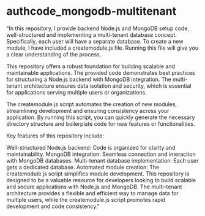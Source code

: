 # authcode_mongodb-multitenant

"In this repository, I provide backend Node.js and MongoDB setup code, well-structured and implementing a multi-tenant database concept. Specifically, each user will have a separate database. To create a new module, I have included a createmodule.js file. Running this file will give you a clear understanding of the process.

This repository offers a robust foundation for building scalable and maintainable applications. The provided code demonstrates best practices for structuring a Node.js backend with MongoDB integration. The multi-tenant architecture ensures data isolation and security, which is essential for applications serving multiple users or organizations.

The createmodule.js script automates the creation of new modules, streamlining development and ensuring consistency across your application. By running this script, you can quickly generate the necessary directory structure and boilerplate code for new features or functionalities.

Key features of this repository include:

Well-structured Node.js backend: Code is organized for clarity and maintainability.
MongoDB integration: Seamless connection and interaction with MongoDB databases.
Multi-tenant database implementation: Each user gets a dedicated database.
Automated module creation: The createmodule.js script simplifies module development.
This repository is designed to be a valuable resource for developers looking to build scalable and secure applications with Node.js and MongoDB. The multi-tenant architecture provides a flexible and efficient way to manage data for multiple users, while the createmodule.js script promotes rapid development and code consistency."












